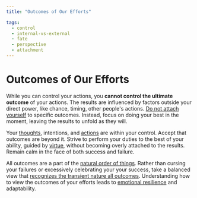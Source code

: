 ```yaml
---
title: "Outcomes of Our Efforts"

tags:
  - control
  - internal-vs-external
  - fate
  - perspective
  - attachment
---
```


# Outcomes of Our Efforts

While you can control your actions, you **cannot control the ultimate outcome**
of your actions. The results are influenced by factors outside your direct
power, like chance, timing, other people's actions. [Do not attach
yourself](detachment-externals.md) to specific outcomes. Instead, focus on doing
your best in the moment, leaving the results to unfold as they will.

Your [thoughts](thoughts-judgments.md), intentions, and [actions](actions.md)
are within your control. Accept that outcomes are beyond it. Strive to perform
your duties to the best of your ability, guided by
[virtue](cardinal-virtues.md), without becoming overly attached to the results.
Remain calm in the face of both success and failure.

All outcomes are a part of the [natural order of
things](living-accordance-nature.md). Rather than cursing your failures or
excessively celebrating your your success, take a balanced view that [recognizes
the transient nature all outcomes](love-fate.md). Understanding how to view the
outcomes of your efforts leads to [emotional
resilience](emotional-resilience.md) and adaptability.
